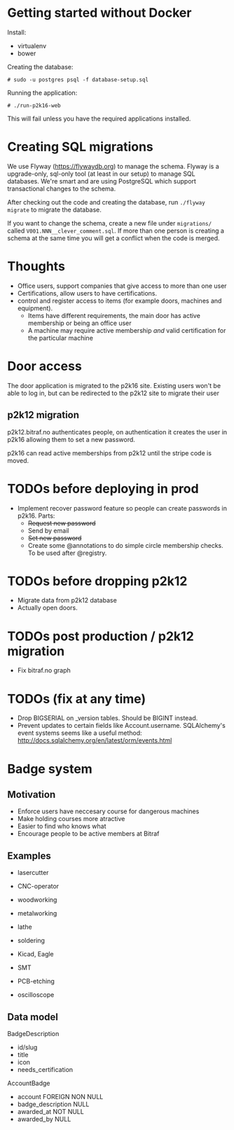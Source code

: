 # Getting started without Docker

Install:

- virtualenv
- bower

Creating the database:

    # sudo -u postgres psql -f database-setup.sql

Running the application:

    # ./run-p2k16-web

This will fail unless you have the required applications installed.

# Creating SQL migrations

We use Flyway (https://flywaydb.org) to manage the schema. Flyway is a upgrade-only, sql-only tool (at least in our
setup) to manage SQL databases. We're smart and are using PostgreSQL which support transactional changes to the schema.

After checking out the code and creating the database, run `./flyway migrate` to migrate the database.

If you want to change the schema, create a new file under `migrations/` called `V001.NNN__clever_comment.sql`. If more
than one person is creating a schema at the same time you will get a conflict when the code is merged.

# Thoughts

* Office users, support companies that give access to more than one user
* Certifications, allow users to have certifications.
* control and register access to items (for example doors, machines and equipment).
  * Items have different requirements, the main door has active membership or being an office user
  * A machine may require active membership *and* valid certification for the particular machine

# Door access

The door application is migrated to the p2k16 site. Existing users won't be able to log in, but can be redirected to
the p2k12 site to migrate their user

## p2k12 migration

p2k12.bitraf.no authenticates people, on authentication it creates the user in p2k16 allowing them to set a new password.

p2k16 can read active memberships from p2k12 until the stripe code is moved.

# TODOs before deploying in prod

* Implement recover password feature so people can create passwords in p2k16. Parts:
  * <s>Request new password</s>
  * Send by email
  * <s>Set new password</s>
  * Create some @annotations to do simple circle membership checks. To be used after @registry.

# TODOs before dropping p2k12

* Migrate data from p2k12 database
* Actually open doors.

# TODOs post production / p2k12 migration

* Fix bitraf.no graph

# TODOs (fix at any time)

* Drop BIGSERIAL on _version tables. Should be BIGINT instead.
* Prevent updates to certain fields like Account.username.
  SQLAlchemy's event systems seems like a useful method: http://docs.sqlalchemy.org/en/latest/orm/events.html

# Badge system

## Motivation

 * Enforce users have neccesary course for dangerous machines
 * Make holding courses more atractive
 * Easier to find who knows what
 * Encourage people to be active members at Bitraf

## Examples

 * lasercutter
 * CNC-operator
 * woodworking
 * metalworking
 * lathe

 * soldering
 * Kicad, Eagle
 * SMT
 * PCB-etching
 * oscilloscope

## Data model

BadgeDescription

 * id/slug
 * title
 * icon
 * needs_certification

AccountBadge

 * account FOREIGN NON NULL
 * badge_description NULL
 * awarded_at NOT NULL
 * awarded_by NULL

